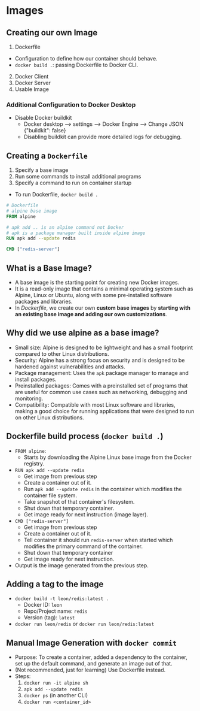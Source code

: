 # Images

## Creating our own Image

1. Dockerfile

- Configuration to define how our container should behave.
- `docker build .`: passing Dockerfile to Docker CLI.

2. Docker Client
3. Docker Server
4. Usable Image

### Additional Configuration to Docker Desktop

- Disable Docker buildkit
  - Docker desktop --> settings --> Docker Engine --> Change JSON {"buildkit": false}
  - Disabling buildkit can provide more detailed logs for debugging.

## Creating a `Dockerfile`

1. Specify a base image
2. Run some commands to install additional programs
3. Specify a command to run on container startup

- To run Dockerfile, `docker build .`

```Dockerfile
# Dockerfile
# alpine base image
FROM alpine

# apk add .. is an alpine command not Docker
# apk is a package manager built inside alpine image
RUN apk add --update redis

CMD ["redis-server"]
```

## What is a Base Image?

- A base image is the starting point for creating new Docker images.
- It is a read-only image that contains a minimal operating system such as Alpine, Linux or Ubuntu, along with some pre-installed software packages and libraries.
- In *Dockerfile*, we create our own **custom base images** by **starting with an existing base image and adding our own customizations**.

## Why did we use alpine as a base image?

- Small size: Alpine is designed to be lightweight and has a small footprint compared to other Linux distributions.
- Security: Alpine has a strong focus on security and is designed to be hardened against vulnerabilities and attacks.
- Package management: Uses the `apk` package manager to manage and install packages.
- Preinstalled packages: Comes with a preinstalled set of programs that are useful for common use cases such as networking, debugging and monitoring.
- Compatibility: Compatible with most Linux software and libraries, making a good choice for running applications that were designed to run on other Linux distributions.

## Dockerfile build process (`docker build .`)

- `FROM alpine`:
  - Starts by downloading the Alpine Linux base image from the Docker registry.
- `RUN apk add --update redis`
  - Get image from previous step
  - Create a container out of it.
  - Run `apk add --update redis` in the container which modifies the container file system.
  - Take snapshot of that container's filesystem.
  - Shut down that temporary container.
  - Get image ready for next instruction (image layer).
- `CMD ["redis-server"]`
  - Get image from previous step
  - Create a container out of it.
  - Tell container it should run `redis-server` when started which modifies the primary command of the container.
  - Shut down that temporary container
  - Get image ready for next instruction.
- Output is the image generated from the previous step.

## Adding a tag to the image

- `docker build -t leon/redis:latest .`
  - Docker ID: `leon`
  - Repo/Project name: `redis`
  - Version (tag): `latest`
- `docker run leon/redis` or `docker run leon/redis:latest`

## Manual Image Generation with `docker commit`

- Purpose: To create a container, added a dependency to the container, set up the default command, and generate an image out of that.
- (Not recommended, just for learning) Use Dockerfile instead.
- Steps:
  1. `docker run -it alpine sh`
  2. `apk add --update redis`
  3. `docker ps` (in another CLI)
  4. `docker run <container_id>`